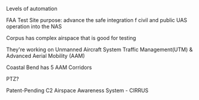 Levels of automation

FAA Test Site purpose: advance the safe integration f civil and public UAS operation into the NAS

Corpus has complex airspace that is good for testing

They're working on Unmanned Aircraft System Traffic Management(UTM) & Advanced Aerial Mobility (AAM)

Coastal Bend has 5 AAM Corridors

PTZ?

Patent-Pending C2 Airspace Awareness System - CIRRUS

